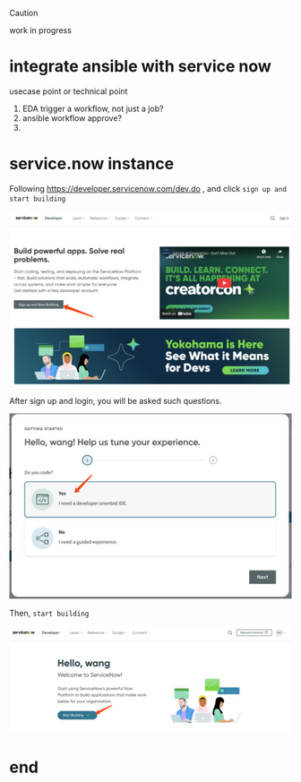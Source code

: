 > [!CAUTION]
> work in progress
# integrate ansible with service now

usecase point or technical point

1. EDA trigger a workflow, not just a job?
2. ansible workflow approve?
3. 

# service.now instance

Following https://developer.servicenow.com/dev.do , and click `sign up and start building`

<img src="imgs/2025.05.ansible.service.now.md/2025-05-21-15-06-17.png" heigth="600px">

After sign up and login, you will be asked such questions.

<img src="imgs/2025.05.ansible.service.now.md/2025-05-21-22-01-54.png" heigth="600px">

Then, `start building`

<img src="imgs/2025.05.ansible.service.now.md/2025-05-21-22-04-16.png" heigth="600px">


# end